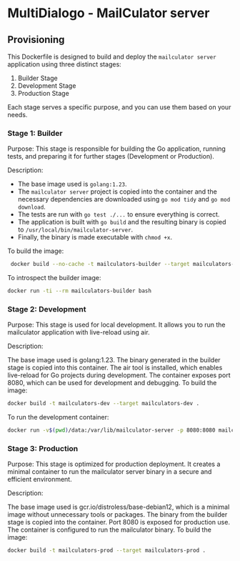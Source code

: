 
# MultiDialogo - MailCulator server

## Provisioning

This Dockerfile is designed to build and deploy the `mailculator server` application using three distinct stages:
1. Builder Stage
2. Development Stage
3. Production Stage

Each stage serves a specific purpose, and you can use them based on your needs.

### Stage 1: Builder

Purpose:
This stage is responsible for building the Go application, running tests, and preparing it for further stages (Development or Production).

Description:
- The base image used is `golang:1.23`.
- The `mailculator server` project is copied into the container and the necessary dependencies are downloaded using `go mod tidy` and `go mod download`.
- The tests are run with `go test ./...` to ensure everything is correct.
- The application is built with `go build` and the resulting binary is copied to `/usr/local/bin/mailculator-server`.
- Finally, the binary is made executable with `chmod +x`.

To build the image:
```bash
 docker build --no-cache -t mailculators-builder --target mailculators-builder .
 ```

To introspect the builder image:

```bash
docker run -ti --rm mailculators-builder bash
```

### Stage 2: Development

Purpose: This stage is used for local development. It allows you to run the mailculator application with live-reload using air.

Description:

The base image used is golang:1.23.
The binary generated in the builder stage is copied into this container.
The air tool is installed, which enables live-reload for Go projects during development.
The container exposes port 8080, which can be used for development and debugging.
To build the image:
```bash
docker build -t mailculators-dev --target mailculators-dev .
```

To run the development container:
```bash
docker run -v$(pwd)/data:/var/lib/mailculator-server -p 8080:8080 mailculators-dev
```

### Stage 3: Production

Purpose: This stage is optimized for production deployment. It creates a minimal container to run the mailculator server binary in a secure and efficient environment.

Description:

The base image used is gcr.io/distroless/base-debian12, which is a minimal image without unnecessary tools or packages.
The binary from the builder stage is copied into the container.
Port 8080 is exposed for production use.
The container is configured to run the mailculator binary.
To build the image:
```bash
docker build -t mailculators-prod --target mailculators-prod .
```
